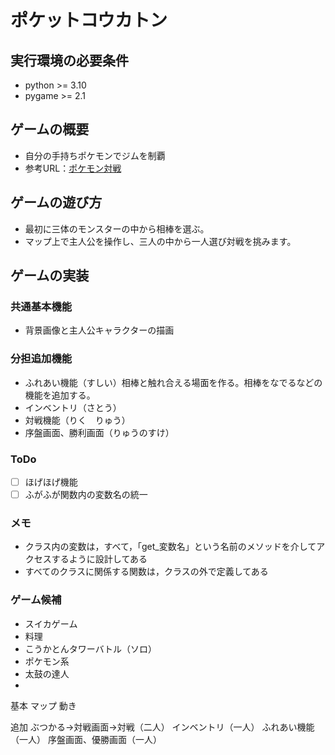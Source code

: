 # ポケットコウカトン

## 実行環境の必要条件
* python >= 3.10
* pygame >= 2.1

## ゲームの概要
* 自分の手持ちポケモンでジムを制覇
* 参考URL：[ポケモン対戦](https://www.hoge.com/)

## ゲームの遊び方
* 最初に三体のモンスターの中から相棒を選ぶ。
* マップ上で主人公を操作し、三人の中から一人選び対戦を挑みます。
## ゲームの実装
### 共通基本機能
* 背景画像と主人公キャラクターの描画

### 分担追加機能
* ふれあい機能（すしい）相棒と触れ合える場面を作る。相棒をなでるなどの機能を追加する。
* インベントリ（さとう）
*  対戦機能（りく　りゅう）
* 序盤画面、勝利画面（りゅうのすけ）

### ToDo
- [ ] ほげほげ機能
- [ ] ふがふが関数内の変数名の統一

### メモ
* クラス内の変数は，すべて，「get_変数名」という名前のメソッドを介してアクセスするように設計してある
* すべてのクラスに関係する関数は，クラスの外で定義してある

### ゲーム候補
* スイカゲーム
* 料理
* こうかとんタワーバトル（ソロ）
* ポケモン系
* 太鼓の達人
* 
基本
マップ
動き

追加
ぶつかる→対戦画面→対戦（二人）
インベントリ（一人）
ふれあい機能（一人）
序盤画面、優勝画面（一人）


